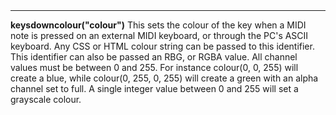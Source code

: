 <a name="keysdowncolour"><h3 style="padding-top: 40px; margin-top: 40px;"></h3></a>
_____________________________
**keysdowncolour("colour")** This sets the colour of the key when a MIDI note is pressed on an external MIDI keyboard, or through the PC's ASCII keyboard. Any CSS or HTML colour string can be passed to this identifier. This identifier can also be passed an RBG, or RGBA value. All channel values must be between 0 and 255. For instance colour(0, 0, 255) will create a blue, while colour(0, 255, 0, 255) will create a green with an alpha channel set to full. A single integer value between 0 and 255 will set a grayscale colour. 
<!--UPDATE WIDGET_IN_CSOUND
    SIdent sprintf "keydownColour(%d, %d, %d) ", rnd(255), rnd(255), rnd(255)
    SIdentifier strcat SIdentifier, SIdent
-->